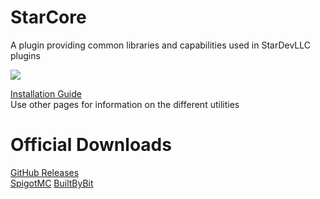 # StarCore
A plugin providing common libraries and capabilities used in StarDevLLC plugins

[![](https://jitpack.io/v/StarDevelopmentLLC/StarCore.svg)](https://jitpack.io/#StarDevelopmentLLC/StarCore)

[Installation Guide](https://github.com/StarDevelopmentLLC/StarCore/wiki)  
Use other pages for information on the different utilities

# Official Downloads
[GitHub Releases](https://github.com/StarDevelopmentLLC/StarCore/releases)  
[SpigotMC](https://www.spigotmc.org/resources/starcore.110550/)
[BuiltByBit](https://builtbybit.com/resources/starcore.45310/)
